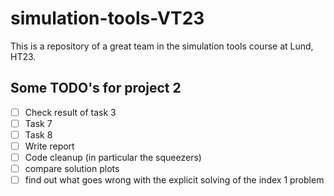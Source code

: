 # simulation-tools-VT23
This is a repository of a great team in the simulation tools course at Lund, HT23.

## Some TODO's for project 2
- [ ] Check result of task 3
- [ ] Task 7
- [ ] Task 8
- [ ] Write report
- [ ] Code cleanup (in particular the squeezers)
- [ ] compare solution plots
- [ ] find out what goes wrong with the explicit solving of the index 1 problem